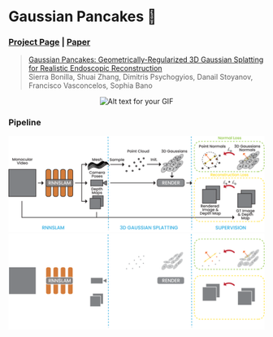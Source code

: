 # Gaussian Pancakes 🥞

### [Project Page]() | [Paper]() 

> [Gaussian Pancakes: Geometrically-Regularized 3D Gaussian Splatting for Realistic Endoscopic Reconstruction](https://arxiv.org/)  
> Sierra Bonilla, Shuai Zhang, Dimitris Psychogyios, Danail Stoyanov, Francisco Vasconcelos, Sophia Bano

<p align="center">
  <img src="images/example2.gif" alt="Alt text for your GIF">
</p>

### Pipeline
![pipeline](images/Method_lightmode.png#gh-light-mode-only)
![pipeline](images/Method_darkmode.png#gh-dark-mode-only)
